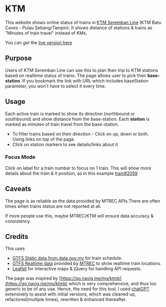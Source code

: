 # KTM
This website shows online status of trains in [KTM Seremban Line](https://www.ktmb.com.my/Komuter.html) (KTM Batu Caves - Pulau Sebang/Tampin).
It shows distance of stations & trains as "Minutes of train travel" instead of KMs.

You can get the [live version here](https://arun-ks.github.io/KTM/)

## Purpose
Users of KTM Seremban Line can use this to plan their trip to KTM stations based on realitime status of trains.
The page allows user to pick their **base-station**. If you bookmark the link with URL which includes baseStation parameter, you won't have to select it every time.

## Usage
Each active train is marked to show its direction (northbound or southbound) and show distance from the base-station.
Each **station** is marked as minutes of train travel from the base-station.

- To filter trains based on their direction - Click on up, down or both. Using links on top of the page.
- Click on station markers to see details/links about it

### Focus Mode
Click on label for a train number to focus on 1 train. 
This will show more details about the train & it position, as in this example [train#2059](https://arun-ks.github.io/KTM/?focusVehicleId=2059)

## Caveats
The page is as reliable as the data provided by MTREC APIs.There are often times when trains status are not reported at all.

If more people use this, maybe MTREC/KTM will ensure data accuracy & consistency.

## Credits
This uses 
- [GTFS Static data from data.gov.my](https://developer.data.gov.my/realtime-api/gtfs-static) for train schedule.
- [GTFS Realtime data](https://documenter.getpostman.com/view/40279048/2sAYBd67bZ) provided by [MTREC](https://www.mtrec.name.my/api.html) to show realtime train locations.
- [Leaflet](https://leafletjs.com/) for interactive maps & jQuery for handling API requests. 

The page was inspired by [https://go.navig.me/my/ktmb](https://go.navig.me/my/ktmb) which is very comprehensive, and thus too generic to be of any use. Hence, the need for this tool.
I used [chatGPT](https://chatgpt.com) extensively to assist with initial versions, which was cleaned up, refactored(multiple times), rewritten & enhanced thereafter.
